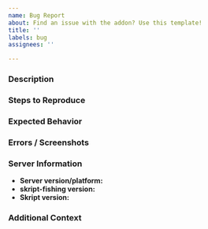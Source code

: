 ```yaml
---
name: Bug Report
about: Find an issue with the addon? Use this template!
title: ''
labels: bug
assignees: ''

---
```


<!--- Please follow this template for us to identify your issue --->

### Description
<!--- A description of the problem occuring --->

### Steps to Reproduce
<!--- Steps to reproduce the problem. If applicable, add a script or code snippet here --->

### Expected Behavior
<!--- A description of what you expected to happen --->

### Errors / Screenshots
<!--- If applicable, add errors and screenshots to help explain your problem --->

<!---
 Please post a full console error if applicable.
 You should send long errors using a permanent and reliable paste service like Gist.
--->

### Server Information
* **Server version/platform:**       <!-- /version -->
* **skript-fishing version:**                <!-- /version skript-fishing -->
* **Skript version:**                <!-- /version Skript -->

### Additional Context
<!--- Add any other context about the problem here --->
